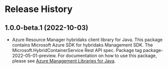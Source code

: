 # Release History

## 1.0.0-beta.1 (2022-10-03)

- Azure Resource Manager hybridaks client library for Java. This package contains Microsoft Azure SDK for hybridaks Management SDK. The Microsoft.HybridContainerService Rest API spec. Package tag package-2022-05-01-preview. For documentation on how to use this package, please see [Azure Management Libraries for Java](https://aka.ms/azsdk/java/mgmt).
